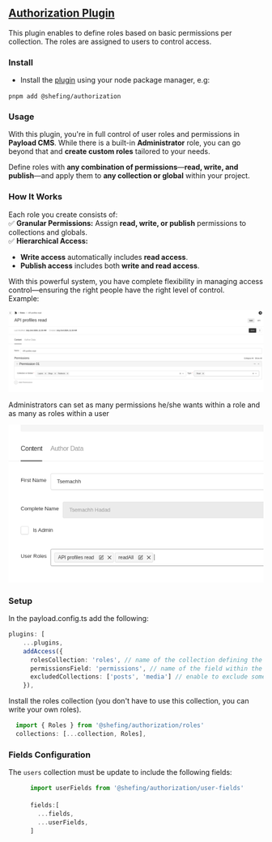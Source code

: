 ## [Authorization Plugin](./src/index.ts)
 
This plugin enables to define roles based on basic permissions per collection. The roles are assigned to users to control access.


### Install 

- Install the [plugin](https://www.npmjs.com/package/@shefing/authorization) using your node package manager, e.g:

`pnpm add @shefing/authorization`

### Usage
With this plugin, you're in full control of user roles and permissions in **Payload CMS**. While there is a built-in **Administrator** role, you can go beyond that and **create custom roles** tailored to your needs.  

Define roles with **any combination of permissions**—**read, write, and publish**—and apply them to **any collection or global** within your project.  

### How It Works  
Each role you create consists of:  
✅ **Granular Permissions:** Assign **read, write, or publish** permissions to collections and globals.  
✅ **Hierarchical Access:**  
   - **Write access** automatically includes **read access**.  
   - **Publish access** includes both **write and read access**.  

With this powerful system, you have complete flexibility in managing access control—ensuring the right people have the right level of control.  
Example:

![img.png](./images/img.png)

Administrators can set as many permissions he/she wants within a role and as many as roles within a user

![img_1.png](./images/img_1.png)

### Setup

In the payload.config.ts add the following:

```typescript
plugins: [
    ...plugins,
    addAccess({
      rolesCollection: 'roles', // name of the collection defining the roles
      permissionsField: 'permissions', // name of the field within the role collection
      excludedCollections: ['posts', 'media'] // enable to exclude some collections from permission control
    }),
```
Install the roles collection (you don't have to use this collection, you can write your own roles).
```javascript
  import { Roles } from '@shefing/authorization/roles'
  collections: [...collection, Roles],

```
### Fields Configuration




The `users` collection must be update to include the following fields:

```javascript
      import userFields from '@shefing/authorization/user-fields'

      fields:[
        ...fields,
        ...userFields,
      ]
